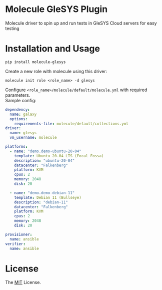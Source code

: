 # Molecule GleSYS Plugin

Molecule driver to spin up and run tests in GleSYS Cloud servers for easy testing

# Installation and Usage

```
pip install molecule-glesys
```

Create a new role with molecule using this driver:

```
molecule init role <role_name> -d glesys
```

Configure `<role_name>/molecule/default/molecule.yml` with required parameters.  
Sample config:

```yaml
dependency:
  name: galaxy
  options:
    requirements-file: molecule/default/collections.yml
driver:
  name: glesys
  vm_username: molecule

platforms:
  - name: "demo.demo-ubuntu-20-04"
    template: Ubuntu 20.04 LTS (Focal Fossa)
    description: "ubuntu-20-04"
    datacenter: "Falkenberg"
    platform: KVM
    cpus: 2
    memory: 2048
    disk: 20

  - name: "demo.demo-debian-11"
    template: Debian 11 (Bullseye)
    description: "debian-11"
    datacenter: "Falkenberg"
    platform: KVM
    cpus: 2
    memory: 2048
    disk: 20

provisioner:
  name: ansible
verifier:
  name: ansible
```

# License

The [MIT](LICENSE) License.
